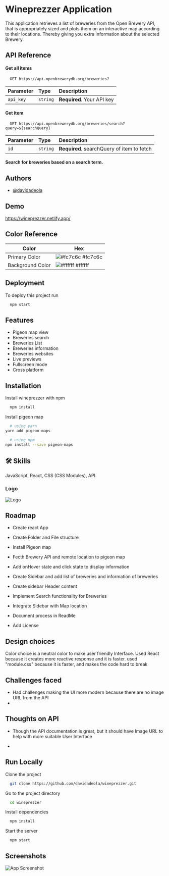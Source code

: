 # Wineprezzer Application

This application retrieves a list of breweries from the Open Brewery API, that is appropriately sized and plots them on an interactive map according to their locations.
Thereby giving you extra information about the selected Brewery.

## API Reference

#### Get all items

```http
  GET https://api.openbrewerydb.org/breweries?
```

| Parameter | Type     | Description                |
| :-------- | :------- | :------------------------- |
| `api_key` | `string` | **Required**. Your API key |

#### Get item

```http
  GET https://api.openbrewerydb.org/breweries/search?query=${searchQuery}
```

| Parameter | Type     | Description                                |
| :-------- | :------- | :----------------------------------------- |
| `id`      | `string` | **Required**. searchQuery of item to fetch |

#### Search for breweries based on a search term.

## Authors

- [@davidadeola](https://www.github.com/davidadeola)

## Demo

https://wineprezzer.netlify.app/

## Color Reference

| Color            | Hex                                                              |
| ---------------- | ---------------------------------------------------------------- |
| Primary Color    | ![#fc7c6c](https://via.placeholder.com/10/fc7c6c?text=+) #fc7c6c |
| Background Color | ![#ffffff](https://via.placeholder.com/10/ffffff?text=+) #ffffff |

## Deployment

To deploy this project run

```bash
  npm start
```

## Features

- Pigeon map view
- Breweries search
- Breweries List
- Breweries information
- Breweries websites
- Live previews
- Fullscreen mode
- Cross platform

## Installation

Install wineprezzer with npm

```bash
  npm install
```

Install pigeon map

```bash
  # using yarn
yarn add pigeon-maps

  # using npm
npm install --save pigeon-maps
```

## 🛠 Skills

JavaScript, React, CSS (CSS Modules), API.

### Logo

![Logo](https://res.cloudinary.com/devkp5za2/image/upload/v1664244174/wineprezzer-logo_fb01j0.png)

## Roadmap

- Create react App

- Create Folder and File structure

- Install Pigeon map

- Fecth Brewery API and remote location to pigeon map

- Add onHover state and click state to display information

- Create Sidebar and add list of breweries and information of breweries

- Create sidebar Header content

- Implement Search functionality for Breweries

- Integrate Sidebar with Map location

- Document process in ReadMe

- Add License

## Design choices

Color choice is a neutral color to make user friendly Interface.
Used React because it creates more reactive response and it is faster.
used "module.css" because it is faster, and makes the code hard to break

## Challenges faced

- Had challenges making the UI more modern because there are no image URL from the API
-

## Thoughts on API

- Though the API documentation is great, but it should have Image URL to help with more suitable User Interface

-

## Run Locally

Clone the project

```bash
  git clone https://github.com/davidadeola/wineprezzer.git
```

Go to the project directory

```bash
  cd wineprezzer
```

Install dependencies

```bash
  npm install
```

Start the server

```bash
  npm start
```

## Screenshots

![App Screenshot](https://res.cloudinary.com/devkp5za2/image/upload/v1664244687/wineprezzer_hde2kh.jpg)
